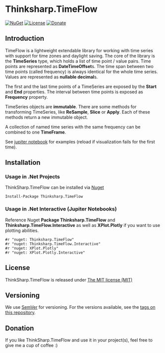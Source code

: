 # Thinksharp.TimeFlow

[![NuGet](https://img.shields.io/nuget/v/Thinksharp.TimeFlow.svg)](https://www.nuget.org/packages/Thinksharp.TimeFlow/) 
[![License](https://img.shields.io/badge/license-MIT-blue.svg)](LICENSE)
[![Donate](https://img.shields.io/badge/Donate-PayPal-green.svg)](https://www.paypal.com/cgi-bin/webscr?cmd=_s-xclick&hosted_button_id=MSBFDUU5UUQZL)

## Introduction

TimeFlow is a lightweight extendable library for working with time series with support for time zones and daylight saving. The core of the library is the **TimeSeries** type, which holds a list of time point / value pairs. Time points are represented as **DateTimeOffset**s. The time span between two time points (called frequency) is always identical for the whole time series. Values are represented as **nullable decimal**s.

The first and the last time points of a TimeSeries are exposed by the **Start** and **End** properties. The interval between time points is exposed as **Frequency** property.

TimeSeries objects are **immutable**. There are some methods for transforming TimeSeries, like **ReSample**, **Slice** or **Apply**. Each of these methods return a new immutable object.

A collection of named time series with the same frequency can be combined to one **TimeFrame**.

See [jupiter notebook](Notebooks/timeseries.ipynb) for examples (reload if visualization fails for the first time).

## Installation

### Usage in .Net Projects

ThinkSharp.TimeFlow can be installed via [Nuget](https://www.nuget.org/packages/Thinksharp.TimeFlow)

    Install-Package Thinksharp.TimeFlow

### Usage in .Net Interactive (Jupiter Notebooks)

Reference Nuget **Package Thinksharp.TimeFlow** and **Thinksharp.TimeFlow.Interactive** as well as **XPlot.Plotly** if you want to use plotting abilities.

    #r "nuget: Thinksharp.TimeFlow"
    #r "nuget: Thinksharp.TimeFlow.Interactive"
    #r "nuget: XPlot.Plotly"
    #r "nuget: XPlot.Plotly.Interactive"

## License

ThinkSharp.TimeFlow is released under [The MIT license (MIT)](LICENSE)

## Versioning

We use [SemVer](http://semver.org/) for versioning. For the versions available, see the [tags on this repository](https://github.com/JanDotNet/ThinkSharp.TimeFlow/tags). 
    
   
## Donation

If you like ThinkSharp.TimeFlow and use it in your project(s), feel free to give me a cup of coffee :) 